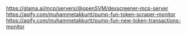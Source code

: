 https://glama.ai/mcp/servers/@openSVM/dexscreener-mcp-server
https://apify.com/muhammetakkurtt/pump-fun-token-scraper-monitor
https://apify.com/muhammetakkurtt/pump-fun-new-token-transactions-monitor